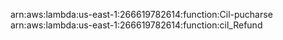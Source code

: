 arn:aws:lambda:us-east-1:266619782614:function:Cil-pucharse
arn:aws:lambda:us-east-1:266619782614:function:cil_Refund